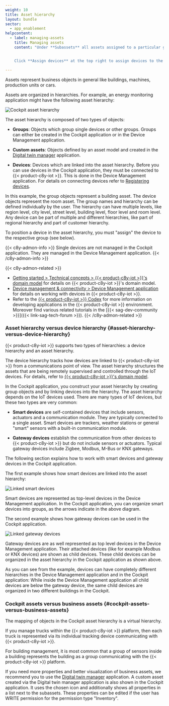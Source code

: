 ```yaml
---
weight: 10
title: Asset hierarchy
layout: bundle
sector:
  - app_enablement
helpcontent:
  - label: managing-assets
    title: Managing assets
    content: "Under **Subassets** all assets assigned to a particular group are listed. Subassets can either be other groups or devices.


    Click **Assign devices** at the top right to assign devices to the group. You can also easily restructure groups or assign devices to groups by dragging and dropping groups or devices in the navigator."

---
```


Assets represent business objects in general like buildings, machines, production units or cars.

Assets are organized in hierarchies. For example, an energy monitoring application might have the following asset hierarchy:

![Cockpit asset hierarchy](/images/users-guide/cockpit/cockpit-groups-image1.png)

The asset hierarchy is composed of two types of objects:

* **Groups**: Objects which group single devices or other groups. Groups can either be created in the Cockpit application or in the Device Management application.

* **Custom assets**: Objects defined by an asset model and created in the [Digital twin manager](/dtm/dtm-introduction/) application.

* **Devices**: Devices which are linked into the asset hierarchy. Before you can use devices in the Cockpit application, they must be connected to {{< product-c8y-iot >}}. This is done in the Device Management application. For details on connecting devices refer to [Registering devices](/device-management-application/registering-devices/).

In this example, the group objects represent a building asset. The device objects represent the room asset. The group names and hierarchy can be defined individually by the user. The hierarchy can have multiple levels, like region level, city level, street level, building level, floor level and room level. Any device can be part of multiple and different hierarchies, like part of regional hierarchy and part of customer hierarchy.

To position a device in the asset hierarchy, you must "assign" the device to the respective group (see below).

{{< c8y-admon-info >}}
Single devices are not managed in the Cockpit application. They are managed in the Device Management application.
{{< /c8y-admon-info >}}

{{< c8y-admon-related >}}
- [Getting started > Technical concepts > {{< product-c8y-iot >}}'s domain model](/concepts/domain-model/) for details on {{< product-c8y-iot >}}'s domain model.
- [Device management & connectivity > Device Management application](/device-management-application/) for details on working with devices in {{< product-c8y-iot >}}.
- Refer to the [{{< product-c8y-iot >}} Codex](https://styleguide.cumulocity.com/apps/codex/#/) for more information on developing applications in the {{< product-c8y-iot >}} environment. Moreover find various related tutorials in the [{{< sag-dev-community >}}]({{< link-sag-tech-forum >}}).
{{< /c8y-admon-related >}}

### Asset hierarchy versus device hierarchy {#asset-hierarchy-versus-device-hierarchy}

{{< product-c8y-iot >}} supports two types of hierarchies: a device hierarchy and an
asset hierarchy.


The device hierarchy tracks how devices are linked to {{< product-c8y-iot >}} from a communications point of view. The asset hierarchy structures the assets that are being remotely supervised and controlled through the IoT devices. For details, refer to [{{< product-c8y-iot >}}'s domain model](/concepts/domain-model/).


In the Cockpit application, you construct your asset hierarchy by creating group objects and by linking devices into the hierarchy. The asset hierarchy depends on the IoT devices used. There are many types of IoT devices, but these two types are very common:

* **Smart devices** are self-contained devices that include sensors, actuators and a communication module. They are typically connected to a single asset. Smart devices are trackers, weather stations or general "smart" sensors with a built-in communication module.

* **Gateway devices** establish the communication from other devices to {{< product-c8y-iot >}} but do not include sensors or actuators. Typical gateway devices include Zigbee, Modbus, M-Bus or KNX gateways.

The following section explains how to work with smart devices and gateway devices in the Cockpit application.

The first example shows how smart devices are linked into the asset hierarchy:

![Linked smart devices](/images/users-guide/cockpit/cockpit-groups-image2.png)

Smart devices are represented as top-level devices in the Device Management application. In the Cockpit application, you can organize smart devices into groups, as the arrows indicate in the above diagram.

The second example shows how gateway devices can be used in the Cockpit application.

![Linked gateway devices](/images/users-guide/cockpit/cockpit-groups-image3.png)

Gateway devices are as well represented as top level devices in the Device Management application. Their attached devices (like for example Modbus or KNX devices) are shown as child devices. These child devices can be organized in the asset hierarchy in the Cockpit application as shown above.

As you can see from the example, devices can have completely different hierarchies in the Device Management application and in the Cockpit application:
While inside the Device Management application all child devices are below the gateway device, the same child devices are organized in two different buildings in the Cockpit.

### Cockpit assets versus business assets {#cockpit-assets-versus-business-assets}

The mapping of objects in the Cockpit asset hierarchy is a virtual hierarchy.

If you manage trucks within the {{< product-c8y-iot >}} platform, then each truck is represented via its individual tracking device communicating with {{< product-c8y-iot >}}.

For building management, it is most common that a group of sensors inside a building represents the building as a group communicating with the {{< product-c8y-iot >}} platform.

If you need more properties and better visualization of business assets, we recommend you to use the [Digital twin manager](/dtm/dtm-introduction/) application. A custom asset created via the Digital twin manager application is also shown in the Cockpit application. It uses the chosen icon and additionally shows all properties in a list next to the subassets. These properties can be edited if the user has WRITE permission for the permission type "Inventory".
